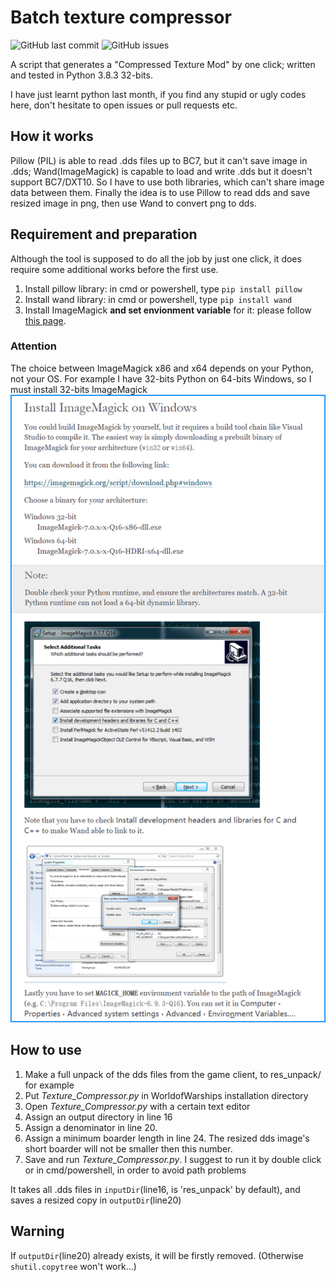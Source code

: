 # Batch texture compressor

![GitHub last commit](https://img.shields.io/github/last-commit/SEA-group/Batch-Texture-Compressor)
![GitHub issues](https://img.shields.io/github/issues-raw/SEA-group/Batch-Texture-Compressor)

A script that generates a "Compressed Texture Mod" by one click; written and tested in Python 3.8.3 32-bits.

I have just learnt python last month, if you find any stupid or ugly codes here, don't hesitate to open issues or pull requests etc.

## How it works
Pillow (PIL) is able to read .dds files up to BC7, but it can't save image in .dds; Wand(ImageMagick) is capable to load and write .dds but it doesn't support BC7/DXT10. So I have to use both libraries, which can't share image data between them. Finally the idea is to use Pillow to read dds and save resized image in png, then use Wand to convert png to dds.

## Requirement and preparation
Although the tool is supposed to do all the job by just one click, it does require some additional works before the first use. 
1. Install pillow library: in cmd or powershell, type `pip install pillow`
2. Install wand library: in cmd or powershell, type `pip install wand`
3. Install ImageMagick **and set envionment variable** for it: please follow [this page](https://docs.wand-py.org/en/0.6.6/guide/install.html#install-imagemagick-on-windows). 
### Attention
The choice between ImageMagick x86 and x64 depends on your Python, not your OS. For example I have 32-bits Python on 64-bits Windows, so I must install 32-bits ImageMagick
![Screenshot](https://raw.githubusercontent.com/SEA-group/Batch-Texture-Compressor/main/Installation%20instructions/ImageMagick_Installation_1.png)

## How to use
1. Make a full unpack of the dds files from the game client, to res_unpack/ for example
2. Put *Texture_Compressor.py* in WorldofWarships installation directory
3. Open *Texture_Compressor.py* with a certain text editor
4. Assign an output directory in line 16
5. Assign a denominator in line 20. 
6. Assign a minimum boarder length in line 24. The resized dds image's short boarder will not be smaller then this number.
7. Save and run *Texture_Compressor.py*. I suggest to run it by double click or in cmd/powershell, in order to avoid path problems

It takes all .dds files in `inputDir`(line16, is 'res_unpack' by default), and saves a resized copy in `outputDir`(line20)

## Warning
If `outputDir`(line20) already exists, it will be firstly removed. (Otherwise `shutil.copytree` won't work...)
